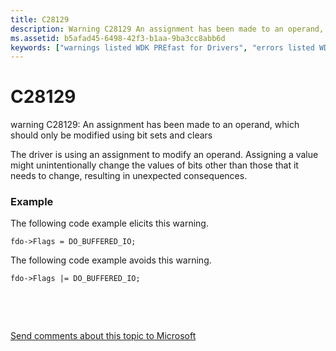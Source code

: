 ```yaml
---
title: C28129
description: Warning C28129 An assignment has been made to an operand, which should only be modified using bit sets and clears.
ms.assetid: b5afad45-6498-42f3-b1aa-9ba3cc8abb6d
keywords: ["warnings listed WDK PREfast for Drivers", "errors listed WDK PREfast for Drivers"]
---
```


# C28129


warning C28129: An assignment has been made to an operand, which should only be modified using bit sets and clears

The driver is using an assignment to modify an operand. Assigning a value might unintentionally change the values of bits other than those that it needs to change, resulting in unexpected consequences.

### <span id="example"></span><span id="EXAMPLE"></span>Example

The following code example elicits this warning.

```
fdo->Flags = DO_BUFFERED_IO;
```

The following code example avoids this warning.

```
fdo->Flags |= DO_BUFFERED_IO;
```

 

 

[Send comments about this topic to Microsoft](mailto:wsddocfb@microsoft.com?subject=Documentation%20feedback%20[devtest\devtest]:%20C28129%20%20RELEASE:%20%2811/17/2016%29&body=%0A%0APRIVACY%20STATEMENT%0A%0AWe%20use%20your%20feedback%20to%20improve%20the%20documentation.%20We%20don't%20use%20your%20email%20address%20for%20any%20other%20purpose,%20and%20we'll%20remove%20your%20email%20address%20from%20our%20system%20after%20the%20issue%20that%20you're%20reporting%20is%20fixed.%20While%20we're%20working%20to%20fix%20this%20issue,%20we%20might%20send%20you%20an%20email%20message%20to%20ask%20for%20more%20info.%20Later,%20we%20might%20also%20send%20you%20an%20email%20message%20to%20let%20you%20know%20that%20we've%20addressed%20your%20feedback.%0A%0AFor%20more%20info%20about%20Microsoft's%20privacy%20policy,%20see%20http://privacy.microsoft.com/default.aspx. "Send comments about this topic to Microsoft")




